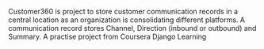 Customer360 is project to store customer communication records in a central location as an organization is consolidating different platforms.
A communication record stores Channel, Direction (inbound or outbound) and Summary.
A practise project from Coursera Django Learning
